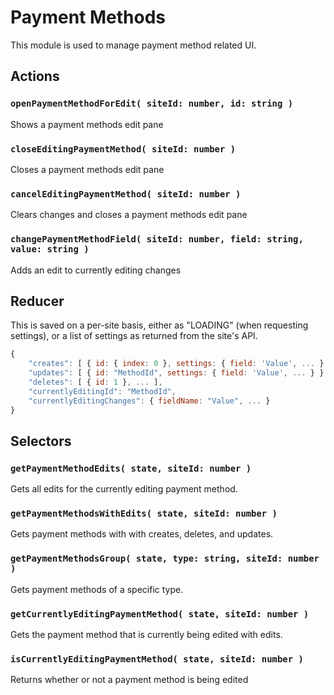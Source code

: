 Payment Methods
================

This module is used to manage payment method related UI.

## Actions

### `openPaymentMethodForEdit( siteId: number, id: string )`

Shows a payment methods edit pane

### `closeEditingPaymentMethod( siteId: number )`

Closes a payment methods edit pane

### `cancelEditingPaymentMethod( siteId: number )`

Clears changes and closes a payment methods edit pane

### `changePaymentMethodField( siteId: number, field: string, value: string )`

Adds an edit to currently editing changes

## Reducer

This is saved on a per-site basis, either as "LOADING" (when requesting settings), or a list of settings as returned from the site's API.

```js
{
	"creates": [ { id: { index: 0 }, settings: { field: 'Value', ... } } ],
	"updates": [ { id: "MethodId", settings: { field: 'Value', ... } } ],
	"deletes": [ { id: 1 }, ... ],
	"currentlyEditingId": "MethodId",
	"currentlyEditingChanges": { fieldName: "Value", ... }
}
```

## Selectors

### `getPaymentMethodEdits( state, siteId: number )`

Gets all edits for the currently editing payment method.

### `getPaymentMethodsWithEdits( state, siteId: number )`

Gets payment methods with with creates, deletes, and updates.

### `getPaymentMethodsGroup( state, type: string, siteId: number )`

Gets payment methods of a specific type.

### `getCurrentlyEditingPaymentMethod( state, siteId: number )`

Gets the payment method that is currently being edited with edits.

### `isCurrentlyEditingPaymentMethod( state, siteId: number )`

Returns whether or not a payment method is being edited
